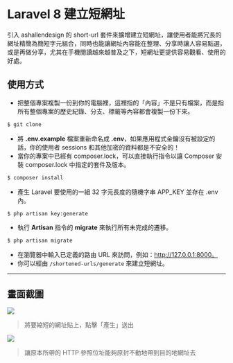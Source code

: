 # Laravel 8 建立短網址

引入 ashallendesign 的 short-url 套件來擴增建立短網址，讓使用者能將冗長的網址精簡為簡短字元組合，同時也能讓網址內容能在整理、分享時讓人容易點選，或是再做分享，尤其在手機閱讀越來越普及之下，短網址更提供容易觀看、使用的好處。

## 使用方式
- 把整個專案複製一份到你的電腦裡，這裡指的「內容」不是只有檔案，而是指所有整個專案的歷史紀錄、分支、標籤等內容都會複製一份下來。
```sh
$ git clone
```
- 將 __.env.example__ 檔案重新命名成 __.env__，如果應用程式金鑰沒有被設定的話，你的使用者 sessions 和其他加密的資料都是不安全的！
- 當你的專案中已經有 composer.lock，可以直接執行指令以讓 Composer 安裝 composer.lock 中指定的套件及版本。
```sh
$ composer install
```
- 產生 Laravel 要使用的一組 32 字元長度的隨機字串 APP_KEY 並存在 .env 內。
```sh
$ php artisan key:generate
```
- 執行 __Artisan__ 指令的 __migrate__ 來執行所有未完成的遷移。
```sh
$ php artisan migrate
```
- 在瀏覽器中輸入已定義的路由 URL 來訪問，例如：http://127.0.0.1:8000。
- 你可以經由 `/shortened-urls/generate` 來建立短網址。

----

## 畫面截圖
![](https://i.imgur.com/rrADAmB.gif)
> 將要縮短的網址貼上，點擊「產生」送出

![](https://i.imgur.com/B6sOrgS.png)
> 讓原本所帶的 HTTP 參照位址能夠原封不動地帶到目的地網址去
